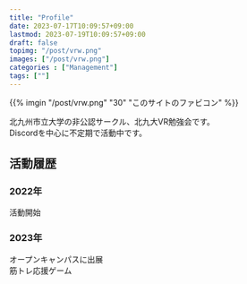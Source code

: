 ```yaml
---
title: "Profile"
date: 2023-07-17T10:09:57+09:00
lastmod: 2023-07-19T10:09:57+09:00
draft: false
topimg: "/post/vrw.png"
images: ["/post/vrw.png"]
categories : ["Management"]
tags: [""]
---
```


{{% imgin "/post/vrw.png" "30" "このサイトのファビコン" %}}  

北九州市立大学の非公認サークル、北九大VR勉強会です。  
Discordを中心に不定期で活動中です。  

## 活動履歴  
### 2022年  
活動開始
### 2023年  
オープンキャンパスに出展  
筋トレ応援ゲーム  
